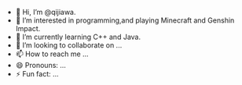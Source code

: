 - 👋 Hi, I’m @qijiawa.
- 👀 I’m interested in programming,and playing Minecraft and Genshin Impact.
- 🌱 I’m currently learning C++ and Java.
- 💞️ I’m looking to collaborate on ...
- 📫 How to reach me ...
- 😄 Pronouns: ...
- ⚡ Fun fact: ...

<!---
qijiawa/qijiawa is a ✨ special ✨ repository because its `README.md` (this file) appears on your GitHub profile.
You can click the Preview link to take a look at your changes.
--->
